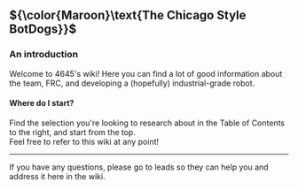 ## ${\color{Maroon}\text{The Chicago Style BotDogs}}$ 

### An introduction 
Welcome to 4645's wiki! Here you can find a lot of good information about the team, FRC, and developing a (hopefully) industrial-grade robot.    

#### Where do I start?
Find the selection you're looking to research about in the Table of Contents to the right, and start from the top.    
Feel free to refer to this wiki at any point!
___
If you have any questions, please go to leads so they can help you and address it here in the wiki.